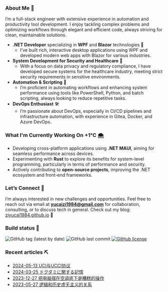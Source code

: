 <!-- 
2/20/2025 12:03:33 AM
-->
### About Me 🚩
I’m a full-stack engineer with extensive experience in automation and productivity tool development. I enjoy tackling complex problems and optimizing workflows through elegant and efficient code, always striving for clean, maintainable solutions.

- **.NET Developer** specializing in **WPF** and **Blazor** technologies 🎨
  - I’ve built rich, interactive desktop applications using WPF and developed modern web apps with Blazor for various industries.
- **System Development for Security and Healthcare** 💊
  - With a focus on data privacy and regulatory compliance, I have developed secure systems for the healthcare industry, meeting strict security requirements in sensitive environments.
- **Automation & Scripting** 🚀
  - I’m proficient in automating workflows and enhancing system performance using tools like PowerShell, Python, and batch scripting, always looking to reduce repetitive tasks.
- **DevOps Enthusiast** 🛠
  - I’m passionate about DevOps, especially in CI/CD pipelines and infrastructure automation, with experience in Gitea, Docker, and Azure DevOps.

### What I'm Currently Working On +1°C 🌨 
- Developing cross-platform applications using **.NET MAUI**, aiming for seamless performance across devices.
- Experimenting with **Rust** to explore its benefits for system-level programming, particularly in terms of performance and security.
- Actively contributing to **open-source projects**, improving the .NET ecosystem and front-end frameworks.

### Let’s Connect 🤝
I’m always interested in new challenges and opportunities. Feel free to reach out via email at **yucaizi1984@gmail.com** for collaboration, consulting, or to discuss tech in general.
Check out my blog: [ziyucai1984.github.io](https://ziyucai1984.github.io) 🐌

### Build status 🚀

![GitHub tag (latest by date)](https://img.shields.io/github/v/tag/ZiYuCai1984/ZiYuCai1984) ![GitHub last commit](https://img.shields.io/github/last-commit/ZiYuCai1984/ZiYuCai1984) [![GitHub license](https://img.shields.io/github/license/ZiYuCai1984/ZiYuCai1984)](https://github.com/ZiYuCai1984/ZiYuCai1984)

### Recent articles ⛏

- [2024-05-13 UCI与UCCI协议](https://ziyucai1984.github.io/d/21dc59c0-9209-48c9-b188-7aeae2bf54b9)
- [2024-03-25 ドクダミに関する記憶](https://ziyucai1984.github.io/d/3276ab94-dfd2-451a-a58e-df4e96011803)
- [2023-12-27 把电脑摆在空调底下是糟糕的操作](https://ziyucai1984.github.io/d/a6bb69af-cb03-4feb-b81f-9352988b62c8)
- [2023-05-27 逻辑和历史虚无主义的关系](https://ziyucai1984.github.io/d/7f73574e-1215-494b-b6da-afe1b852ddfc)
